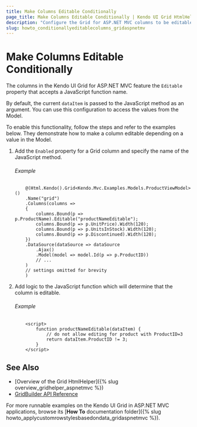 ```yaml
---
title: Make Columns Editable Conditionally
page_title: Make Columns Editable Conditionally | Kendo UI Grid HtmlHelper
description: "Configure the Grid for ASP.NET MVC columns to be editable based on condition."
slug: howto_conditionallyeditablecolumns_gridaspnetmv
---
```


# Make Columns Editable Conditionally

The columns in the Kendo UI Grid for ASP.NET MVC feature the `Editable` property that accepts a JavaScript function name.

By default, the current `dataItem` is passed to the JavaScript method as an argument. You can use this configuration to access the values from the Model.

To enable this functionality, follow the steps and refer to the examples below. They demonstrate how to make a column editable depending on a value in the Model.

1. Add the `Enabled` property for a Grid column and specify the name of the JavaScript method.

    ###### Example

    ```
        @(Html.Kendo().Grid<Kendo.Mvc.Examples.Models.ProductViewModel>()
        .Name("grid")
        .Columns(columns =>
        {
            columns.Bound(p => p.ProductName).Editable("productNameEditable");
            columns.Bound(p => p.UnitPrice).Width(120);
            columns.Bound(p => p.UnitsInStock).Width(120);
            columns.Bound(p => p.Discontinued).Width(120);
        })
        .DataSource(dataSource => dataSource
            .Ajax()
            .Model(model => model.Id(p => p.ProductID))
            // ...
        )
        // settings omitted for brevity
        )

    ```

2. Add logic to the JavaScript function which will determine that the column is editable.

    ###### Example

    ```
        <script>
            function productNameEditable(dataItem) {
                // do not allow editing for product with ProductID=3
                return dataItem.ProductID != 3;
            }
        </script>
    ```

## See Also

* [Overview of the Grid HtmlHelper]({% slug overview_gridhelper_aspnetmvc %})
* [GridBuilder API Reference](/api/Kendo.Mvc.UI.Fluent/GridBuilder)

For more runnable examples on the Kendo UI Grid in ASP.NET MVC applications, browse its [**How To** documentation folder]({% slug howto_applycustomrowstylesbasedondata_gridaspnetmvc %}).
